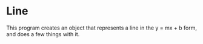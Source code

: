 # Line

This program creates an object that represents a line in the y = mx + b form, and does a few things with it.
